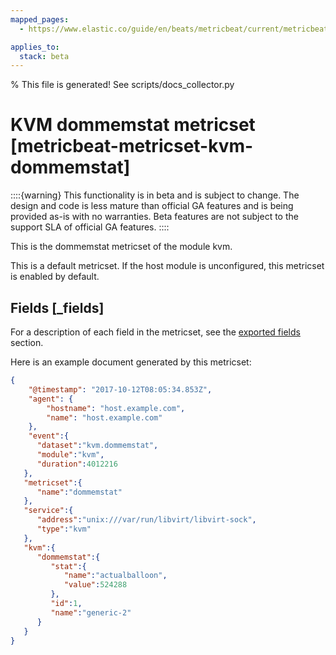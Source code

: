 ```yaml
---
mapped_pages:
  - https://www.elastic.co/guide/en/beats/metricbeat/current/metricbeat-metricset-kvm-dommemstat.html

applies_to:
  stack: beta
---
```


% This file is generated! See scripts/docs_collector.py

# KVM dommemstat metricset [metricbeat-metricset-kvm-dommemstat]

::::{warning}
This functionality is in beta and is subject to change. The design and code is less mature than official GA features and is being provided as-is with no warranties. Beta features are not subject to the support SLA of official GA features.
::::


This is the dommemstat metricset of the module kvm.

This is a default metricset. If the host module is unconfigured, this metricset is enabled by default.

## Fields [_fields]

For a description of each field in the metricset, see the [exported fields](/reference/metricbeat/exported-fields-kvm.md) section.

Here is an example document generated by this metricset:

```json
{
    "@timestamp": "2017-10-12T08:05:34.853Z",
    "agent": {
        "hostname": "host.example.com",
        "name": "host.example.com"
    },
    "event":{
      "dataset":"kvm.dommemstat",
      "module":"kvm",
      "duration":4012216
   },
   "metricset":{
      "name":"dommemstat"
   },
   "service":{
      "address":"unix:///var/run/libvirt/libvirt-sock",
      "type":"kvm"
   },
   "kvm":{
      "dommemstat":{
         "stat":{
            "name":"actualballoon",
            "value":524288
         },
         "id":1,
         "name":"generic-2"
      }
   }
}
```
